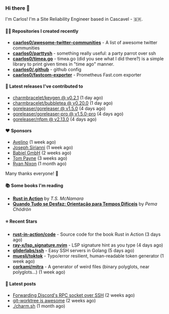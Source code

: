 ### Hi there 👋

I'm Carlos! I'm a Site Reliability Engineer based in Cascavel - 🇧🇷.

#### 👨‍💻 Repositories I created recently
- **[caarlos0/awesome-twitter-communities](https://github.com/caarlos0/awesome-twitter-communities)** - A list of awesome twitter communities
- **[caarlos0/parttysh](https://github.com/caarlos0/parttysh)** - something really useful: a party parrot over ssh
- **[caarlos0/timea.go](https://github.com/caarlos0/timea.go)** - timea.go (did you see what I did there?) is a simple library to print given times in &#34;time ago&#34; manner.
- **[caarlos0/.github](https://github.com/caarlos0/.github)** - github config
- **[caarlos0/fastcom-exporter](https://github.com/caarlos0/fastcom-exporter)** - Prometheus Fast.com exporter

#### 🚀 Latest releases I've contributed to


- [charmbracelet/keygen @ v0.2.1](https://github.com/charmbracelet/keygen/releases/tag/v0.2.1) (1 day ago)
- [charmbracelet/bubbletea @ v0.20.0](https://github.com/charmbracelet/bubbletea/releases/tag/v0.20.0) (1 day ago)
- [goreleaser/goreleaser @ v1.5.0](https://github.com/goreleaser/goreleaser/releases/tag/v1.5.0) (4 days ago)
- [goreleaser/goreleaser-pro @ v1.5.0-pro](https://github.com/goreleaser/goreleaser-pro/releases/tag/v1.5.0-pro) (4 days ago)
- [goreleaser/nfpm @ v2.13.0](https://github.com/goreleaser/nfpm/releases/tag/v2.13.0) (4 days ago)

#### ❤️ Sponsors
- [Avelino](https://github.com/avelino) (1 week ago)
- [Joseph Sirianni](https://github.com/jsirianni) (1 week ago)
- [Babiel GmbH](https://github.com/babiel) (2 weeks ago)
- [Tom Payne](https://github.com/twpayne) (3 weeks ago)
- [Ryan Nixon](https://github.com/taiidani) (1 month ago)

Many thanks everyone! 🙏

#### 📚 Some books I'm reading
- **[Rust in Action](https://www.goodreads.com/book/show/45731908-rust-in-action)** by _T.S. McNamara_
- **[Quando Tudo se Desfaz: Orientação para Tempos Difíceis](https://www.goodreads.com/book/show/60206797-quando-tudo-se-desfaz)** by _Pema Chödrön_

#### ⭐ Recent Stars


- **[rust-in-action/code](https://github.com/rust-in-action/code)** - Source code for the book Rust in Action (3 days ago)
- **[ray-x/lsp_signature.nvim](https://github.com/ray-x/lsp_signature.nvim)** - LSP signature hint as you type (4 days ago)
- **[gliderlabs/ssh](https://github.com/gliderlabs/ssh)** - Easy SSH servers in Golang (5 days ago)
- **[muesli/toktok](https://github.com/muesli/toktok)** - Typo/error resilient, human-readable token generator (1 week ago)
- **[corkami/mitra](https://github.com/corkami/mitra)** - A generator of weird files (binary polyglots, near polyglots...) (1 week ago)

#### 📄 Latest posts
- [Forwarding Discord&#39;s RPC socket over SSH](https://carlosbecker.com/posts/discord-rpc-ssh/) (2 weeks ago)
- [git-worktree is awesome](https://carlosbecker.com/posts/git-worktrees/) (2 weeks ago)
- [./charm.sh](https://carlosbecker.com/posts/charm/) (1 month ago)
